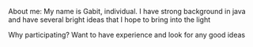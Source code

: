 About me:
My name is Gabit, individual. I have strong background in java and have several bright ideas that I hope to bring into the light

Why participating?
Want to have experience and look for any good ideas
